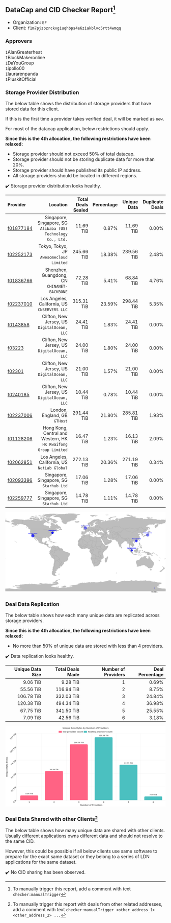 ## DataCap and CID Checker Report[^1]
 - Organization: `EF`
 - Client: `f1m7pjzbzrckvgiuqhbps4e6ziakblvc5rtt4wmqq`
### Approvers
`1`AlanGreaterheat<br/>`1`BlockMakeronline<br/>`1`DaYouGroup<br/>`1`ipollo00<br/>`1`laurarenpanda<br/>`1`PluskitOfficial

### Storage Provider Distribution
The below table shows the distribution of storage providers that have stored data for this client.

If this is the first time a provider takes verified deal, it will be marked as `new`.

For most of the datacap application, below restrictions should apply.

**Since this is the 4th allocation, the following restrictions have been relaxed:**
 - Storage provider should not exceed 50% of total datacap.
 - Storage provider should not be storing duplicate data for more than 20%.
 - Storage provider should have published its public IP address.
 - All storage providers should be located in different regions.

✔️ Storage provider distribution looks healthy.

| Provider                                              |                                                           Location | Total Deals Sealed | Percentage | Unique Data | Duplicate Deals |
| :---------------------------------------------------- | -----------------------------------------------------------------: | -----------------: | ---------: | ----------: | --------------: |
| [f01877184](https://filfox.info/en/address/f01877184) |   Singapore, Singapore, SG<br/>`Alibaba (US) Technology Co., Ltd.` |          11.69 TiB |      0.87% |   11.69 TiB |           0.00% |
| [f02252173](https://filfox.info/en/address/f02252173) |                        Tokyo, Tokyo, JP<br/>`Awesomecloud Limited` |         245.66 TiB |     18.38% |  239.56 TiB |           2.48% |
| [f01836766](https://filfox.info/en/address/f01836766) |                    Shenzhen, Guangdong, CN<br/>`CHINANET-BACKBONE` |          72.28 TiB |      5.41% |   68.84 TiB |           4.76% |
| [f02237010](https://filfox.info/en/address/f02237010) |                    Los Angeles, California, US<br/>`CNSERVERS LLC` |         315.31 TiB |     23.59% |  298.44 TiB |           5.35% |
| [f0143858](https://filfox.info/en/address/f0143858)   |                    Clifton, New Jersey, US<br/>`DigitalOcean, LLC` |          24.41 TiB |      1.83% |   24.41 TiB |           0.00% |
| [f03223](https://filfox.info/en/address/f03223)       |                    Clifton, New Jersey, US<br/>`DigitalOcean, LLC` |          24.00 TiB |      1.80% |   24.00 TiB |           0.00% |
| [f02301](https://filfox.info/en/address/f02301)       |                    Clifton, New Jersey, US<br/>`DigitalOcean, LLC` |          21.00 TiB |      1.57% |   21.00 TiB |           0.00% |
| [f0240185](https://filfox.info/en/address/f0240185)   |                    Clifton, New Jersey, US<br/>`DigitalOcean, LLC` |          10.44 TiB |      0.78% |   10.44 TiB |           0.00% |
| [f02237006](https://filfox.info/en/address/f02237006) |                                   London, England, GB<br/>`GTHost` |         291.44 TiB |     21.80% |  285.81 TiB |           1.93% |
| [f01128206](https://filfox.info/en/address/f01128206) | Hong Kong, Central and Western, HK<br/>`HK Kwaifong Group Limited` |          16.47 TiB |      1.23% |   16.13 TiB |           2.09% |
| [f02062851](https://filfox.info/en/address/f02062851) |                    Los Angeles, California, US<br/>`NetLab Global` |         272.13 TiB |     20.36% |  271.19 TiB |           0.34% |
| [f02093396](https://filfox.info/en/address/f02093396) |                         Singapore, Singapore, SG<br/>`Starhub Ltd` |          17.06 TiB |      1.28% |   17.06 TiB |           0.00% |
| [f02259777](https://filfox.info/en/address/f02259777) |                         Singapore, Singapore, SG<br/>`Starhub Ltd` |          14.78 TiB |      1.11% |   14.78 TiB |           0.00% |

<img src="https://raw.githubusercontent.com/data-preservation-programs/filplus-checker-assets/main/filecoin-project/filecoin-plus-large-datasets/issues/2094/1694411407404.png"/>

### Deal Data Replication
The below table shows how each many unique data are replicated across storage providers.


**Since this is the 4th allocation, the following restrictions have been relaxed:**
- No more than 50% of unique data are stored with less than 4 providers.

✔️ Data replication looks healthy.

| Unique Data Size | Total Deals Made | Number of Providers | Deal Percentage |
| ---------------: | ---------------: | ------------------: | --------------: |
|         9.06 TiB |         9.28 TiB |                   1 |           0.69% |
|        55.56 TiB |       116.94 TiB |                   2 |           8.75% |
|       106.78 TiB |       332.03 TiB |                   3 |          24.84% |
|       120.38 TiB |       494.34 TiB |                   4 |          36.98% |
|        67.75 TiB |       341.50 TiB |                   5 |          25.55% |
|         7.09 TiB |        42.56 TiB |                   6 |           3.18% |

<img src="https://raw.githubusercontent.com/data-preservation-programs/filplus-checker-assets/main/filecoin-project/filecoin-plus-large-datasets/issues/2094/1694411408148.png"/>

### Deal Data Shared with other Clients[^3]
The below table shows how many unique data are shared with other clients.
Usually different applications owns different data and should not resolve to the same CID.

However, this could be possible if all below clients use same software to prepare for the exact same dataset or they belong to a series of LDN applications for the same dataset.

✔️ No CID sharing has been observed.

[^1]: To manually trigger this report, add a comment with text `checker:manualTrigger`

[^2]: Deals from those addresses are combined into this report as they are specified with `checker:manualTrigger`

[^3]: To manually trigger this report with deals from other related addresses, add a comment with text `checker:manualTrigger <other_address_1> <other_address_2> ...`
